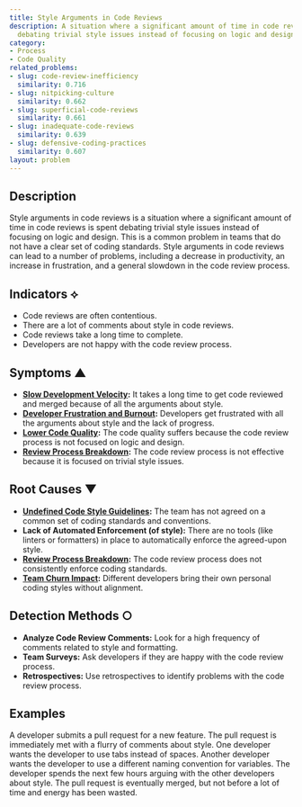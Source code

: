```yaml
---
title: Style Arguments in Code Reviews
description: A situation where a significant amount of time in code reviews is spent
  debating trivial style issues instead of focusing on logic and design.
category:
- Process
- Code Quality
related_problems:
- slug: code-review-inefficiency
  similarity: 0.716
- slug: nitpicking-culture
  similarity: 0.662
- slug: superficial-code-reviews
  similarity: 0.661
- slug: inadequate-code-reviews
  similarity: 0.639
- slug: defensive-coding-practices
  similarity: 0.607
layout: problem
---
```


## Description
Style arguments in code reviews is a situation where a significant amount of time in code reviews is spent debating trivial style issues instead of focusing on logic and design. This is a common problem in teams that do not have a clear set of coding standards. Style arguments in code reviews can lead to a number of problems, including a decrease in productivity, an increase in frustration, and a general slowdown in the code review process.

## Indicators ⟡
- Code reviews are often contentious.
- There are a lot of comments about style in code reviews.
- Code reviews take a long time to complete.
- Developers are not happy with the code review process.

## Symptoms ▲
- **[Slow Development Velocity](slow-development-velocity.md):** It takes a long time to get code reviewed and merged because of all the arguments about style.
- **[Developer Frustration and Burnout](developer-frustration-and-burnout.md):** Developers get frustrated with all the arguments about style and the lack of progress.
- **[Lower Code Quality](lower-code-quality.md):** The code quality suffers because the code review process is not focused on logic and design.
- **[Review Process Breakdown](review-process-breakdown.md):** The code review process is not effective because it is focused on trivial style issues.

## Root Causes ▼
- **[Undefined Code Style Guidelines](undefined-code-style-guidelines.md):** The team has not agreed on a common set of coding standards and conventions.
- **Lack of Automated Enforcement (of style):** There are no tools (like linters or formatters) in place to automatically enforce the agreed-upon style.
- **[Review Process Breakdown](review-process-breakdown.md):** The code review process does not consistently enforce coding standards.
- **[Team Churn Impact](team-churn-impact.md):** Different developers bring their own personal coding styles without alignment.

## Detection Methods ○
- **Analyze Code Review Comments:** Look for a high frequency of comments related to style and formatting.
- **Team Surveys:** Ask developers if they are happy with the code review process.
- **Retrospectives:** Use retrospectives to identify problems with the code review process.

## Examples
A developer submits a pull request for a new feature. The pull request is immediately met with a flurry of comments about style. One developer wants the developer to use tabs instead of spaces. Another developer wants the developer to use a different naming convention for variables. The developer spends the next few hours arguing with the other developers about style. The pull request is eventually merged, but not before a lot of time and energy has been wasted.
